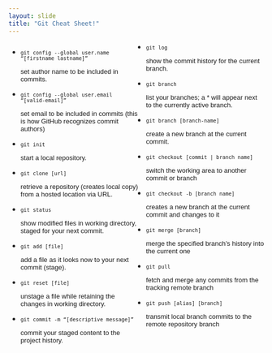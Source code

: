```yaml
---
layout: slide
title: "Git Cheat Sheet!"
---
```

<style>
    ul {
        text-decoration: none;
        columns: 2;
    }
    p {
        font-family: Arial, Helvetica, sans-serif;
        font-size: small;
    }
    .cmd {
        font-family: monospace;
    }
</style>
<ul>
    <li>
        <p class="cmd">git config --global user.name “[firstname lastname]”</p>
        <p class="desc">set author name to be included in commits.</p>
    </li>
    <li>
        <p class="cmd">git config --global user.email “[valid-email]”</p>
        <p class="desc">set email to be included in commits (this is how GitHub recognizes commit authors)</p>
    </li>
    <li>
        <p class="cmd">git init</p>
        <p class="desc">start a local repository.</p>
    </li>
    <li>
        <p class="cmd">git clone [url]</p>
        <p class="desc">retrieve a repository (creates local copy) from a hosted location via URL.</p>
    </li>
    <li>
        <p class="cmd">git status</p>
        <p class="desc">show modified files in working directory, staged for your next commit.</p>
    </li>
    <li>
        <p class="cmd">git add [file]</p>
        <p class="desc">add a file as it looks now to your next commit (stage).</p>
    </li>
    <li>
        <p class="cmd">git reset [file]</p>
        <p class="desc">unstage a file while retaining the changes in working directory.</p>
    </li>
    <li>
        <p class="cmd">git commit -m “[descriptive message]”</p>
        <p class="desc">commit your staged content to the project history.</p>
    </li>
    <li>
        <p class="cmd">git log</p>
        <p class="desc">show the commit history for the current branch.</p>
    </li>
    <li>
        <p class="cmd">git branch</p>
        <p class="desc">list your branches; a * will appear next to the currently active branch.</p>
    </li>
    <li>
        <p class="cmd">git branch [branch-name]</p>
        <p class="desc">create a new branch at the current commit.</p>
    </li>
    <li>
        <p class="cmd">git checkout [commit | branch name]</p>
        <p class="desc">switch the working area to another commit or branch</p>
    </li>
    <li>
        <p class="cmd">git checkout -b [branch name]</p>
        <p class="desc">creates a new branch at the current commit and changes to it</p>
    </li>
    <li>
        <p class="cmd">git merge [branch]</p>
        <p class="desc">merge the specified branch’s history into the current one</p>
    </li>
    <li>
        <p class="cmd">git pull</p>
        <p class="desc">fetch and merge any commits from the tracking remote branch</p>
    </li>
    <li>
        <p class="cmd">git push [alias] [branch]</p>
        <p class="desc">transmit local branch commits to the remote repository branch</p>
    </li>
</ul>